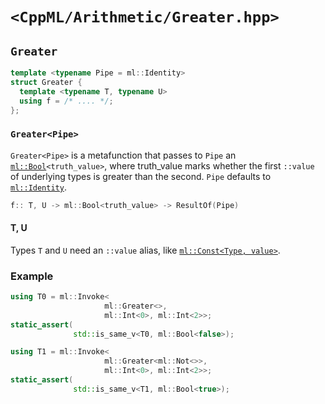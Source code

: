 # `<CppML/Arithmetic/Greater.hpp>`

## `Greater`

```c++
template <typename Pipe = ml::Identity>
struct Greater {
  template <typename T, typename U>
  using f = /* .... */;
};
```
### `Greater<Pipe>`

`Greater<Pipe>` is a metafunction that passes to `Pipe` an [`ml::Bool`](../Vocabulary/Const.md)`<truth_value>`, where truth_value marks whether the first `::value` of underlying types is greater than the second. `Pipe` defaults to [`ml::Identity`](../Functional/Identity.md).

```c++
f:: T, U -> ml::Bool<truth_value> -> ResultOf(Pipe)
```

#### T, U

Types `T` and `U` need an `::value` alias, like [`ml::Const<Type, value>`](../Vocabulary/Const.md).

### Example

```c++
using T0 = ml::Invoke<
                     ml::Greater<>,
                     ml::Int<0>, ml::Int<2>>;
static_assert(
              std::is_same_v<T0, ml::Bool<false>);

using T1 = ml::Invoke<
                     ml::Greater<ml::Not<>>,
                     ml::Int<0>, ml::Int<2>>;
static_assert(
              std::is_same_v<T1, ml::Bool<true>);
```
